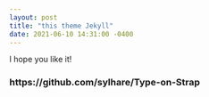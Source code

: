 ```yaml
---
layout: post
title: "this theme Jekyll"
date: 2021-06-10 14:31:00 -0400
---
```


I hope you like it!

<h3>https://github.com/sylhare/Type-on-Strap</h3>

